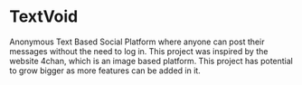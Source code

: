 # TextVoid
 Anonymous Text Based Social Platform where anyone can post their messages without the need to log in. This project was inspired by the website 4chan, which is an image based platform. 
 This project has potential to grow bigger as more features can be added in it. 

